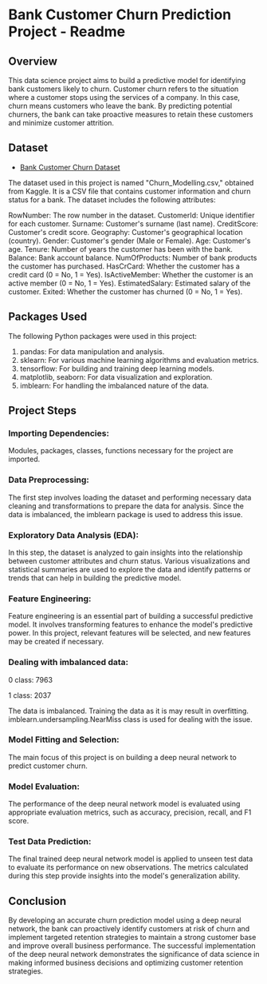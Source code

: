 
# Bank Customer Churn Prediction Project - Readme
## Overview
This data science project aims to build a predictive model for identifying bank customers likely to churn. Customer churn refers to the situation where a customer stops using the services of a company. In this case, churn means customers who leave the bank. By predicting potential churners, the bank can take proactive measures to retain these customers and minimize customer attrition.
## Dataset

 - [Bank Customer Churn Dataset](https://www.kaggle.com/datasets/adammaus/predicting-churn-for-bank-customers)

The dataset used in this project is named "Churn_Modelling.csv," obtained from Kaggle. It is a CSV file that contains customer information and churn status for a bank. The dataset includes the following attributes:

RowNumber: The row number in the dataset.
CustomerId: Unique identifier for each customer.
Surname: Customer's surname (last name).
CreditScore: Customer's credit score.
Geography: Customer's geographical location (country).
Gender: Customer's gender (Male or Female).
Age: Customer's age.
Tenure: Number of years the customer has been with the bank.
Balance: Bank account balance.
NumOfProducts: Number of bank products the customer has purchased.
HasCrCard: Whether the customer has a credit card (0 = No, 1 = Yes).
IsActiveMember: Whether the customer is an active member (0 = No, 1 = Yes).
EstimatedSalary: Estimated salary of the customer.
Exited: Whether the customer has churned (0 = No, 1 = Yes).
## Packages Used

The following Python packages were used in this project:

1. pandas: For data manipulation and analysis.
2. sklearn: For various machine learning algorithms and evaluation metrics.
3. tensorflow: For building and training deep learning models.
4. matplotlib, seaborn: For data visualization and exploration.
5. imblearn: For handling the imbalanced nature of the data.
## Project Steps

### Importing Dependencies:
Modules, packages, classes, functions necessary for the project are imported.

### Data Preprocessing: 
The first step involves loading the dataset and performing necessary data cleaning and transformations to prepare the data for analysis. Since the data is imbalanced, the imblearn package is used to address this issue.

### Exploratory Data Analysis (EDA): 
In this step, the dataset is analyzed to gain insights into the relationship between customer attributes and churn status. Various visualizations and statistical summaries are used to explore the data and identify patterns or trends that can help in building the predictive model.

### Feature Engineering: 
Feature engineering is an essential part of building a successful predictive model. It involves transforming features to enhance the model's predictive power. In this project, relevant features will be selected, and new features may be created if necessary.

### Dealing with imbalanced data:
0 class:    7963

1 class:   2037

The data is imbalanced. Training the data as it is may result in overfitting. 
imblearn.undersampling.NearMiss class is used for dealing with the issue.

### Model Fitting and Selection: 
The main focus of this project is on building a deep neural network to predict customer churn.

### Model Evaluation: 
The performance of the deep neural network model is evaluated using appropriate evaluation metrics, such as accuracy, precision, recall, and F1 score.

### Test Data Prediction:
The final trained deep neural network model is applied to unseen test data to evaluate its performance on new observations. The metrics calculated during this step provide insights into the model's generalization ability.


## Conclusion
By developing an accurate churn prediction model using a deep neural network, the bank can proactively identify customers at risk of churn and implement targeted retention strategies to maintain a strong customer base and improve overall business performance. The successful implementation of the deep neural network demonstrates the significance of data science in making informed business decisions and optimizing customer retention strategies.